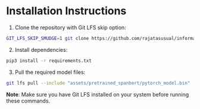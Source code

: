 # Installation Instructions

1. Clone the repository with Git LFS skip option:
```bash
GIT_LFS_SKIP_SMUDGE=1 git clone https://github.com/rajatasusual/information_extractor.git
```

2. Install dependencies:
```bash
pip3 install -r requirements.txt
```

3. Pull the required model files:
```bash
git lfs pull --include "assets/pretrained_spanbert/pytorch_model.bin"
```

**Note**: Make sure you have Git LFS installed on your system before running these commands.
